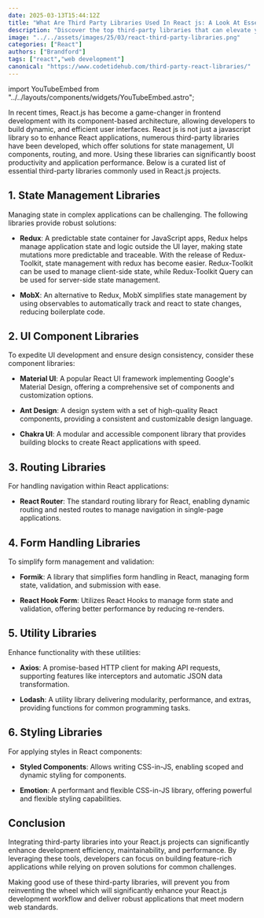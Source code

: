 ```yaml
---
date: 2025-03-13T15:44:12Z
title: "What Are Third Party Libraries Used In React js: A Look At Essential Third-Party Libraries for Enhancing Your React.js Projects"
description: "Discover the top third-party libraries that can elevate your React.js development, streamline workflows, and enhance application performance."
image: "../../assets/images/25/03/react-third-party-libraries.png"
categories: ["React"]
authors: ["Brandford"]
tags: ["react","web development"]
canonical: "https://www.codetidehub.com/third-party-react-libraries/"
---
```


import YouTubeEmbed from "../../layouts/components/widgets/YouTubeEmbed.astro";

In recent times, React.js has become a game-changer in frontend development with its component-based architecture, allowing developers to build dynamic, and efficient user interfaces. React js is not just a javascript library so to enhance React applications, numerous third-party libraries have been developed, which offer solutions for state management, UI components, routing, and more. Using these libraries can significantly boost productivity and application performance. Below is a curated list of essential third-party libraries commonly used in React.js projects.

## 1. State Management Libraries

Managing state in complex applications can be challenging. The following libraries provide robust solutions:

- **Redux**: A predictable state container for JavaScript apps, Redux helps manage application state and logic outside the UI layer, making state mutations more predictable and traceable.
  With the release of Redux-Toolkit, state management with redux has become easier. Redux-Toolkit can be used to manage client-side state, while Redux-Toolkit Query can be used for server-side state management.

- **MobX**: An alternative to Redux, MobX simplifies state management by using observables to automatically track and react to state changes, reducing boilerplate code.

## 2. UI Component Libraries

To expedite UI development and ensure design consistency, consider these component libraries:

- **Material UI**: A popular React UI framework implementing Google's Material Design, offering a comprehensive set of components and customization options.

- **Ant Design**: A design system with a set of high-quality React components, providing a consistent and customizable design language.

- **Chakra UI**: A modular and accessible component library that provides building blocks to create React applications with speed.

## 3. Routing Libraries

For handling navigation within React applications:

- **React Router**: The standard routing library for React, enabling dynamic routing and nested routes to manage navigation in single-page applications.

## 4. Form Handling Libraries

To simplify form management and validation:

- **Formik**: A library that simplifies form handling in React, managing form state, validation, and submission with ease.

- **React Hook Form**: Utilizes React Hooks to manage form state and validation, offering better performance by reducing re-renders.

## 5. Utility Libraries

Enhance functionality with these utilities:

- **Axios**: A promise-based HTTP client for making API requests, supporting features like interceptors and automatic JSON data transformation.

- **Lodash**: A utility library delivering modularity, performance, and extras, providing functions for common programming tasks.

## 6. Styling Libraries

For applying styles in React components:

- **Styled Components**: Allows writing CSS-in-JS, enabling scoped and dynamic styling for components.

- **Emotion**: A performant and flexible CSS-in-JS library, offering powerful and flexible styling capabilities.

## Conclusion

Integrating third-party libraries into your React.js projects can significantly enhance development efficiency, maintainability, and performance. By leveraging these tools, developers can focus on building feature-rich applications while relying on proven solutions for common challenges.

Making good use of these third-party libraries, will prevent you from reinventing the wheel which will significantly enhance your React.js development workflow and deliver robust applications that meet modern web standards.
